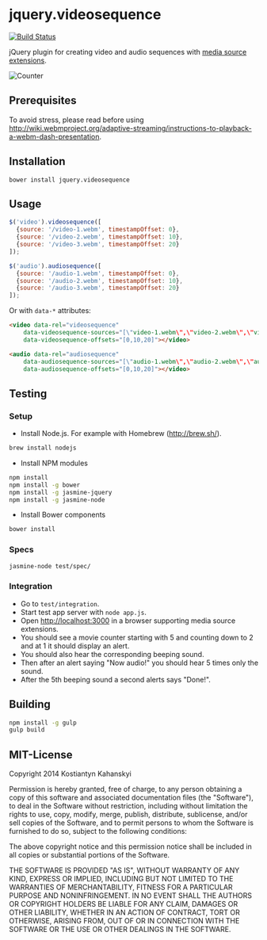 jquery.videosequence
====================

[![Build Status](https://travis-ci.org/kostia/jquery.videosequence.png)](https://travis-ci.org/kostia/jquery.videosequence)

jQuery plugin for creating video and audio sequences with [media source extensions](https://dvcs.w3.org/hg/html-media/raw-file/tip/media-source/media-source.html).

![Counter](https://raw.github.com/kostia/jquery.videosequence/master/counter.png)

## Prerequisites

To avoid stress, please read before using http://wiki.webmproject.org/adaptive-streaming/instructions-to-playback-a-webm-dash-presentation.

## Installation

```
bower install jquery.videosequence
```

## Usage

```javascript
$('video').videosequence([
  {source: '/video-1.webm', timestampOffset: 0},
  {source: '/video-2.webm', timestampOffset: 10},
  {source: '/video-3.webm', timestampOffset: 20}
]);

$('audio').audiosequence([
  {source: '/audio-1.webm', timestampOffset: 0},
  {source: '/audio-2.webm', timestampOffset: 10},
  {source: '/audio-3.webm', timestampOffset: 20}
]);
```

Or with `data-*` attributes:

```html
<video data-rel="videosequence"
    data-videosequence-sources="[\"video-1.webm\",\"video-2.webm\",\"video-3.webm\"]"
    data-videosequence-offsets="[0,10,20]"></video>

<audio data-rel="audiosequence"
    data-audiosequence-sources="[\"audio-1.webm\",\"audio-2.webm\",\"audio-3.webm\"]"
    data-audiosequence-offsets="[0,10,20]"></video>
```

## Testing

### Setup

* Install Node.js. For example with Homebrew (http://brew.sh/).

```bash
brew install nodejs
```

* Install NPM modules

```bash
npm install
npm install -g bower
npm install -g jasmine-jquery
npm install -g jasmine-node
```

* Install Bower components

```bash
bower install
```

### Specs

```bash
jasmine-node test/spec/
```

### Integration

* Go to `test/integration`.
* Start test app server with `node app.js`.
* Open [http://localhost:3000](http://localhost:3000/test.html) in a browser supporting media source extensions.
* You should see a movie counter starting with 5 and counting down to 2 and at 1 it should display an alert.
* You should also hear the corresponding beeping sound.
* Then after an alert saying "Now audio!" you should hear 5 times only the sound.
* After the 5th beeping sound a second alerts says "Done!".

## Building

```bash
npm install -g gulp
gulp build
```

## MIT-License

Copyright 2014 Kostiantyn Kahanskyi

Permission is hereby granted, free of charge, to any person obtaining
a copy of this software and associated documentation files (the
"Software"), to deal in the Software without restriction, including
without limitation the rights to use, copy, modify, merge, publish,
distribute, sublicense, and/or sell copies of the Software, and to
permit persons to whom the Software is furnished to do so, subject to
the following conditions:

The above copyright notice and this permission notice shall be
included in all copies or substantial portions of the Software.

THE SOFTWARE IS PROVIDED "AS IS", WITHOUT WARRANTY OF ANY KIND,
EXPRESS OR IMPLIED, INCLUDING BUT NOT LIMITED TO THE WARRANTIES OF
MERCHANTABILITY, FITNESS FOR A PARTICULAR PURPOSE AND
NONINFRINGEMENT. IN NO EVENT SHALL THE AUTHORS OR COPYRIGHT HOLDERS BE
LIABLE FOR ANY CLAIM, DAMAGES OR OTHER LIABILITY, WHETHER IN AN ACTION
OF CONTRACT, TORT OR OTHERWISE, ARISING FROM, OUT OF OR IN CONNECTION
WITH THE SOFTWARE OR THE USE OR OTHER DEALINGS IN THE SOFTWARE.
